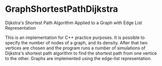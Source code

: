 # GraphShortestPathDijkstra
Dijkstra's Shortest Path Algorithm Applied to a Graph with Edge List Representation

This is an implementation for C++ practice purposes. 
It is possible to specify the number of nodes of a graph, and its density.
After that two vertices are chosen and the program runs a number of simulations of Dijkstra's shortest path algorithm to find the shortest path from one vertice to the other.
Graphs are implemented using the edge-list representation.
